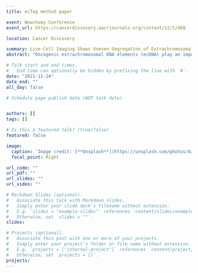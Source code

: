 ```yaml
---
title: ecTag method paper

event: Wowchemy Conference
event_url: https://cancerdiscovery.aacrjournals.org/content/12/2/468

location: Cancer Discovery

summary: Live-Cell Imaging Shows Uneven Segregation of Extrachromosomal DNA Elements and Transcriptionally Active Extrachromosomal DNA Hubs in Cancer.
abstract: "Oncogenic extrachromosomal DNA elements (ecDNA) play an important role in tumor evolution, but our understanding of ecDNA biology is limited. We determined the distribution of single-cell ecDNA copy number across patient tissues and cell line models and observed how cell-to-cell ecDNA frequency varies greatly. The exceptional intratumoral heterogeneity of ecDNA suggested ecDNA-specific replication and propagation mechanisms. To evaluate the transfer of ecDNA genetic material from parental to offspring cells during mitosis, we established the CRISPR-based ecTag method. ecTag leverages ecDNA-specific breakpoint sequences to tag ecDNA with fluorescent markers in living cells. Applying ecTag during mitosis revealed disjointed ecDNA inheritance patterns, enabling rapid ecDNA accumulation in individual cells. After mitosis, ecDNAs clustered into ecDNA hubs, and ecDNA hubs colocalized with RNA polymerase II, promoting transcription of cargo oncogenes. Our observations provide direct evidence for uneven segregation of ecDNA and shed new light on mechanisms through which ecDNAs contribute to oncogenesis."

# Talk start and end times.
#   End time can optionally be hidden by prefixing the line with `#`.
date: "2021-11-24"
date_end: ""
all_day: false

# Schedule page publish date (NOT talk date).


authors: []
tags: []

# Is this a featured talk? (true/false)
featured: false

image:
  caption: 'Image credit: [**Unsplash**](https://unsplash.com/photos/bzdhc5b3Bxs)'
  focal_point: Right

url_code: ""
url_pdf: ""
url_slides: ""
url_video: ""

# Markdown Slides (optional).
#   Associate this talk with Markdown slides.
#   Simply enter your slide deck's filename without extension.
#   E.g. `slides = "example-slides"` references `content/slides/example-slides.md`.
#   Otherwise, set `slides = ""`.
slides:

# Projects (optional).
#   Associate this post with one or more of your projects.
#   Simply enter your project's folder or file name without extension.
#   E.g. `projects = ["internal-project"]` references `content/project/deep-learning/index.md`.
#   Otherwise, set `projects = []`.
projects:
---
```



